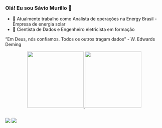 ### Olá! Eu sou Sávio Murillo 👋

- 🔭 Atualmente trabalho como Analista de operações na Energy Brasil - Empresa de energia solar
- 🌱 Cientista de Dados e Engenheiro eletricista em formação

“Em Deus, nós confiamos. Todos os outros tragam dados” - W. Edwards Deming

<div align="center">
  <a href="https://github.com/smurillo1">
  <img height="180em" src="https://github-readme-stats.vercel.app/api?username=smurillo1&show_icons=true&theme=dark&include_all_commits=true&count_private=true"/>
  <img height="180em" src="https://github-readme-stats.vercel.app/api/top-langs/?username=smurillo1&layout=compact&langs_count=7&theme=dark"/>
</div>
 
 ##
 
<div> 
  <a href="www.linkedin.com/in/savio-murillo-4b2386197"target="_blank"><imgsrc="https://img.shields.io/badge/-LinkedIn-%230077B5?style=for-the-badge&logo=linkedin&logoColor=white" target="_blank"></a> 
  <a href = "mailto:saviomurillo93@gmail.com"><img src="https://img.shields.io/badge/-Gmail-%23333?style=for-the-badge&logo=gmail&logoColor=white" target="_blank"></a>
  <a href="https://www.instagram.com/savio_murillo/" target="_blank"><img src="https://img.shields.io/badge/-Instagram-%23E4405F?style=for-the-badge&logo=instagram&logoColor=white" target="_blank"></a>

 
  
